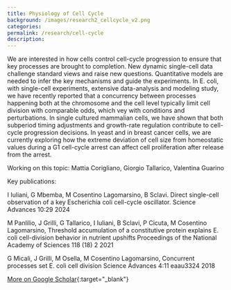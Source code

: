 ```yaml
---
title: Physiology of Cell Cycle
background: /images/research2_cellcycle_v2.png
categories: 
permalink: /research/cell-cycle
description:
---
```

We are interested in how cells control cell-cycle progression to ensure that key processes are brought to completion. New dynamic single-cell data challenge standard views and raise new questions. Quantitative models are needed to infer the key mechanisms and guide the experiments. In E. coli, with single-cell experiments, extensive data-analysis and modeling study, we have recently reported that a concurrency between processes happening both at the chromosome and the cell level typically limit cell division with comparable odds, which vey with conditions and perturbations. In single cultured mammalian cells, we have shown that both subperiod timing adjustments and growth-rate regulation contribute to cell-cycle progression decisions. In yeast and in breast cancer cells, we are currently exploring how the extreme deviation of cell size from homeostatic values during a G1 cell-cycle arrest can affect cell proliferation after release from the arrest.

Working on this topic: Mattia Corigliano, Giorgio Tallarico, Valentina Guarino

Key publications:

I Iuliani, G Mbemba, M Cosentino Lagomarsino, B Sclavi. Direct single-cell observation of a key Escherichia coli cell-cycle oscillator. Science Advances 10:29 2024

M Panlilio, J Grilli, G Tallarico, I Iuliani, B Sclavi, P Cicuta, M Cosentino Lagomarsino, Threshold accumulation of a constitutive protein explains E. coli cell-division behavior in nutrient upshifts Proceedings of the National Academy of Sciences 118 (18) 2 2021

G Micali, J Grilli, M Osella, M Cosentino Lagomarsino, Concurrent processes set E. coli cell division Science Advances 4:11 eaau3324 2018 

[More on Google Scholar](https://scholar.google.com/citations?user=jJ0S7vUAAAAJ 'Google Scholar'){:target="_blank"}
